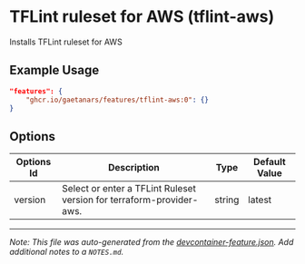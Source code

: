 
# TFLint ruleset for AWS (tflint-aws)

Installs TFLint ruleset for AWS

## Example Usage

```json
"features": {
    "ghcr.io/gaetanars/features/tflint-aws:0": {}
}
```

## Options

| Options Id | Description | Type | Default Value |
|-----|-----|-----|-----|
| version | Select or enter a TFLint Ruleset version for terraform-provider-aws. | string | latest |



---

_Note: This file was auto-generated from the [devcontainer-feature.json](https://github.com/gaetanars/features/blob/main/src/tflint-aws/devcontainer-feature.json).  Add additional notes to a `NOTES.md`._
